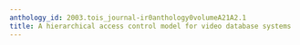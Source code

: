 ```yaml
---
anthology_id: 2003.tois_journal-ir0anthology0volumeA21A2.1
title: A hierarchical access control model for video database systems
---
```

